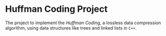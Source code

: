 # Huffman Coding Project
The project to implement the *Huffman Coding*, 
a lossless data compression algorithm, using data structures like trees and linked lists in `C++`.

